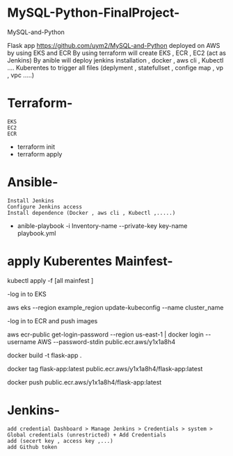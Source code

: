 # MySQL-Python-FinalProject-
MySQL-and-Python

Flask app https://github.com/uym2/MySQL-and-Python deployed on AWS by using EKS and ECR By using terraform will create EKS , ECR , EC2 (act as Jenkins) By anible will deploy jenkins installation , docker , aws cli , Kubectl .... Kuberentes to trigger all files (deplyment , statefullset , confige map , vp , vpc .....)

# Terraform-

    EKS
    EC2
    ECR

- terraform init
- terraform apply

# Ansible-

    Install Jenkins
    Configure Jenkins access
    Install dependence (Docker , aws cli , Kubectl ,.....)

- anible-playbook -i Inventory-name --private-key key-name playbook.yml

# apply Kuberentes Mainfest-

kubectl apply -f [all mainfest ]

-log in to EKS

aws eks --region example_region update-kubeconfig --name cluster_name

-log in to ECR and push images

aws ecr-public get-login-password --region us-east-1 | docker login --username AWS --password-stdin public.ecr.aws/y1x1a8h4

docker build -t flask-app .

docker tag flask-app:latest public.ecr.aws/y1x1a8h4/flask-app:latest

docker push public.ecr.aws/y1x1a8h4/flask-app:latest

# Jenkins-

    add credential Dashboard > Manage Jenkins > Credentials > system > Global credentials (unrestricted) + Add Credentials
    add (secert key , access key ,...)
    add Github token
